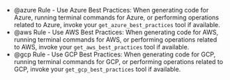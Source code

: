 - @azure Rule - Use Azure Best Practices: When generating code for Azure, running terminal commands for Azure, or performing operations related to Azure, invoke your `get_azure_best_practices` tool if available.
- @aws Rule - Use AWS Best Practices: When generating code for AWS, running terminal commands for AWS, or performing operations related to AWS, invoke your `get_aws_best_practices` tool if available.
- @gcp Rule - Use GCP Best Practices: When generating code for GCP, running terminal commands for GCP, or performing operations related to GCP, invoke your `get_gcp_best_practices` tool if available.